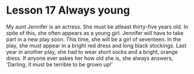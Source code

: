 # Lesson 17 Always young

My aunt Jennifer is an actress. She must be atleast thirty-five years old. In spite of this, she often appears as a young girl. Jennifer will have to take part in a new play soon. This time, she will be a girl of seventeen. In the play, she must appear in a bright red dress and long black stockings. Last year in another play, she had to wear short socks and a bright, orange dress. If anyone ever askes her how old she is, she always answers, 'Darling, it must be terrible to be grown up!'
